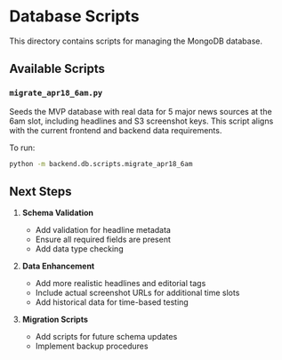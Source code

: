 # Database Scripts

This directory contains scripts for managing the MongoDB database.

## Available Scripts

### `migrate_apr18_6am.py`
Seeds the MVP database with real data for 5 major news sources at the 6am slot, including headlines and S3 screenshot keys. This script aligns with the current frontend and backend data requirements.

To run:
```bash
python -m backend.db.scripts.migrate_apr18_6am
```

## Next Steps

1. **Schema Validation**
   - Add validation for headline metadata
   - Ensure all required fields are present
   - Add data type checking

2. **Data Enhancement**
   - Add more realistic headlines and editorial tags
   - Include actual screenshot URLs for additional time slots
   - Add historical data for time-based testing

3. **Migration Scripts**
   - Add scripts for future schema updates
   - Implement backup procedures 